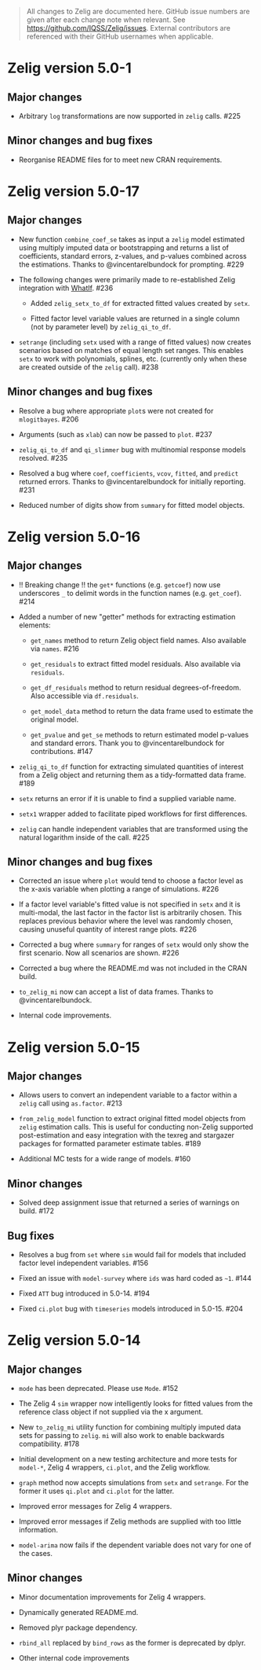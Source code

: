 > All changes to Zelig are documented here. GitHub issue numbers are given after
each change note when relevant. See <https://github.com/IQSS/Zelig/issues>.
External contributors are referenced with their GitHub usernames when
applicable.


Zelig version 5.0-1
==============================

## Major changes

- Arbitrary `log` transformations are now supported in `zelig` calls. #225

## Minor changes and bug fixes

- Reorganise README files for to meet new CRAN requirements.


Zelig version 5.0-17
==============================

## Major changes

- New function `combine_coef_se` takes as input a `zelig` model estimated
using multiply imputed data or bootstrapping and returns a list of coefficients,
standard errors, z-values, and p-values combined across the estimations. Thanks
to @vincentarelbundock for prompting. #229

- The following changes were primarily made to re-established Zelig integration
with [WhatIf](https://CRAN.R-project.org/package=WhatIf). #236

    + Added `zelig_setx_to_df` for extracted fitted values created by `setx`.

    + Fitted factor level variable values are returned in a single column (not
by parameter level) by `zelig_qi_to_df`.

- `setrange` (including `setx` used with a range of fitted values) now creates
scenarios based on matches of equal length set ranges. This enables `setx` to
work with polynomials, splines, etc. (currently only when these are created
outside of the `zelig` call). #238

## Minor changes and bug fixes

- Resolve a bug where appropriate `plot`s were not created for `mlogitbayes`. #206

- Arguments (such as `xlab`) can now be passed to `plot`. #237

- `zelig_qi_to_df` and `qi_slimmer` bug with multinomial response models
resolved. #235

- Resolved a bug where `coef`, `coefficients`, `vcov`, `fitted`, and `predict`
returned errors. Thanks to @vincentarelbundock for initially reporting. #231

- Reduced number of digits show from `summary` for fitted model objects.



Zelig version 5.0-16
==============================

## Major changes

- !! Breaking change !! the `get*` functions (e.g. `getcoef`) now use
underscores `_` to delimit words in the function names (e.g. `get_coef`). #214

- Added a number of new "getter" methods for extracting estimation elements:

    + `get_names` method to return Zelig object field names. Also available via
  `names`. #216

    + `get_residuals` to extract fitted model residuals. Also available via
  `residuals`.

    + `get_df_residuals` method to return residual degrees-of-freedom.
  Also accessible via `df.residuals`.

    + `get_model_data` method to return the data frame used to estimate the
  original model.

    + `get_pvalue` and `get_se` methods to return estimated model p-values and
  standard errors. Thank you to @vincentarelbundock for contributions. #147

- `zelig_qi_to_df` function for extracting simulated quantities of interest
from a Zelig object and returning them as a tidy-formatted data frame. #189

- `setx` returns an error if it is unable to find a supplied variable name.

- `setx1` wrapper added to facilitate piped workflows for first differences.

- `zelig` can handle independent variables that are transformed using the
natural logarithm inside of the call. #225

## Minor changes and bug fixes

- Corrected an issue where `plot` would tend to choose a factor level as the
x-axis variable when plotting a range of simulations. #226

- If a factor level variable's fitted value is not specified in `setx` and
it is multi-modal, the last factor in the factor list is arbitrarily chosen.
This replaces previous behavior where the level was randomly chosen, causing
unuseful quantity of interest range plots. #226

- Corrected a bug where `summary` for ranges of `setx` would only show the
first scenario. Now all scenarios are shown. #226

- Corrected a bug where the README.md was not included in the CRAN build.

- `to_zelig_mi` now can accept a list of data frames. Thanks to
@vincentarelbundock.

- Internal code improvements.


Zelig version 5.0-15
==============================

## Major changes

- Allows users to convert an independent variable to a factor within a `zelig`
call using `as.factor`. #213

- `from_zelig_model` function to extract original fitted model objects from
`zelig` estimation calls. This is useful for conducting non-Zelig supported
post-estimation and easy integration with the texreg and stargazer packages
for formatted parameter estimate tables. #189

- Additional MC tests for a wide range of models. #160

## Minor changes

- Solved deep assignment issue that returned a series of warnings on build. #172

## Bug fixes

- Resolves a bug from `set` where `sim` would fail for models that included
factor level independent variables. #156

- Fixed an issue with `model-survey` where `ids` was hard coded as `~1`. #144

- Fixed `ATT` bug introduced in 5.0-14. #194

- Fixed `ci.plot` bug with `timeseries` models introduced in 5.0-15. #204


Zelig version 5.0-14
==============================

## Major changes

- `mode` has been deprecated. Please use `Mode`. #152

- The Zelig 4 `sim` wrapper now intelligently looks for fitted values from the
reference class object if not supplied via the x argument.

- New `to_zelig_mi` utility function for combining multiply imputed data sets
for passing to `zelig`. `mi` will also work to enable backwards compatibility. #178

- Initial development on a new testing architecture and more tests for
`model-*`, Zelig 4 wrappers, `ci.plot`, and the Zelig workflow.

- `graph` method now accepts simulations from `setx` and `setrange`. For the
former it uses `qi.plot` and `ci.plot` for the latter.

- Improved error messages for Zelig 4 wrappers.

- Improved error messages if Zelig methods are supplied with too little
information.

- `model-arima` now fails if the dependent variable does not vary for one of the
cases.

## Minor changes

- Minor documentation improvements for Zelig 4 wrappers.

- Dynamically generated README.md.

- Removed plyr package dependency.

- `rbind_all` replaced by `bind_rows` as the former is deprecated by dplyr.

- Other internal code improvements
